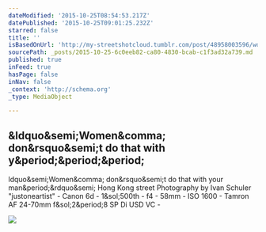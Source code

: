 ```yaml
---
dateModified: '2015-10-25T08:54:53.217Z'
datePublished: '2015-10-25T09:01:25.232Z'
starred: false
title: ''
isBasedOnUrl: 'http://my-streetshotcloud.tumblr.com/post/48958003596/women-dont-do-that-with-your-man-hong-kong'
sourcePath: _posts/2015-10-25-6c0eeb82-ca80-4830-bcab-c1f3ad32a739.md
published: true
inFeed: true
hasPage: false
inNav: false
_context: 'http://schema.org'
_type: MediaObject

---
```

<article style=""><h1>&amp;ldquo&amp;semi;Women&amp;comma; don&amp;rsquo&amp;semi;t do that with y&amp;period;&amp;period;&amp;period;</h1><p>ldquo&amp;semi;Women&amp;comma; don&amp;rsquo&amp;semi;t do that with your man&amp;period;&amp;rdquo&amp;semi; Hong Kong street Photography by Ivan Schuler "justoneartist" - Canon 6d - 1&amp;sol;500th - f4 - 58mm - ISO 1600 - Tamron AF 24-70mm f&amp;sol;2&amp;period;8 SP Di USD VC -</p><img src="http://40.media.tumblr.com/3f6cc88d155c6dfcda5b1b24d36e6bc7/tumblr_mlvvh68dRC1rzlmeco1_500.jpg" /></article>